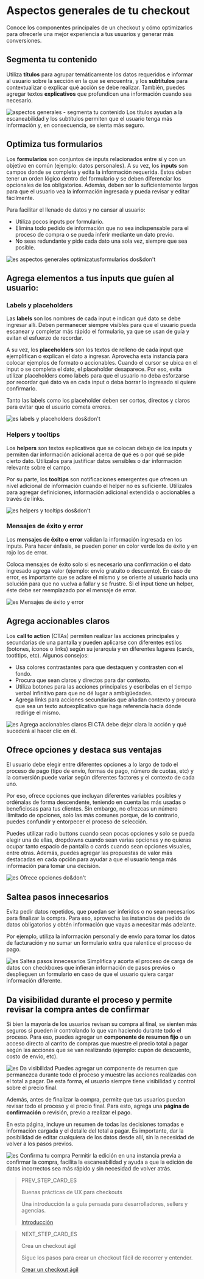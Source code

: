 # Aspectos generales de tu checkout

Conoce los componentes principales de un checkout y cómo optimizarlos para ofrecerle una mejor experiencia a tus usuarios y generar más conversiones.

## Segmenta tu contenido

Utiliza **títulos** para agrupar temáticamente los datos requeridos e informar al usuario sobre la sección en la que se encuentra, y los **subtítulos** para contextualizar o explicar qué acción se debe realizar. También, puedes agregar textos **explicativos** que profundicen una información cuando sea necesario. 

![aspectos generales - segmenta tu contenido](/images/best-practices-guide/es-aspectosgenerales-segmentatucontenido.png)
Los títulos ayudan a la escaneabilidad y los subtítulos permiten que el usuario tenga más información y, en consecuencia, se sienta más seguro.

## Optimiza tus formularios

Los **formularios** son conjuntos de inputs relacionados entre sí y con un objetivo en común (ejemplo: datos personales). A su vez, los **inputs** son campos donde se completa y edita la información requerida. Estos deben tener un orden lógico dentro del formulario y se deben diferenciar los opcionales de los obligatorios. Además, deben ser lo suficientemente largos para que el usuario vea la información ingresada y pueda revisar y editar fácilmente.

Para facilitar el llenado de datos y no cansar al usuario:

* Utiliza pocos inputs por formulario.
* Elimina todo pedido de información que no sea indispensable para el proceso de compra o se pueda inferir mediante un dato previo. 
* No seas redundante y pide cada dato una sola vez, siempre que sea posible.

![es aspectos generales optimizatusformularios dos&don't](/images/best-practices-guide/ESPAspectosGeneralesOptimizaTusFormulariosDoDont.png)

## Agrega elementos a tus inputs que guíen al usuario:

### Labels y placeholders

Las **labels** son los nombres de cada input e indican qué dato se debe ingresar allí. Deben permanecer siempre visibles para que el usuario pueda escanear y completar más rápido el formulario, ya que se usan de guía y evitan el esfuerzo de recordar. 

A su vez, los **placeholders** son los textos de relleno de cada input que ejemplifican o explican el dato a ingresar. Aprovecha esta instancia para colocar ejemplos de formato o accionables. Cuando el cursor se ubica en el input o se completa el dato, el placeholder desaparece. Por eso, evita utilizar placeholders como labels para que el usuario no deba esforzarse por recordar qué dato va en cada input o deba borrar lo ingresado si quiere confirmarlo.

Tanto las labels como los placeholder deben ser cortos, directos y claros para evitar que el usuario cometa errores. 

![es labels y placeholders dos&don't](/images/best-practices-guide/EspAspectosGeneralesLabelsPlaceholdersDoDont.png)

### Helpers y tooltips

Los **helpers** son textos explicativos que se colocan debajo de los inputs y permiten dar información adicional acerca de qué es o por qué se pide cierto dato. Utilízalos para justificar datos sensibles o dar información relevante sobre el campo.

Por su parte, los **tooltips** son notificaciones emergentes que ofrecen un nivel adicional de información cuando el helper no es suficiente. Utilízalos para agregar definiciones, información adicional extendida o accionables a través de links.

![es helpers y tooltips dos&don't](/images/best-practices-guide/EspAspectosGeneralesHelpersTooltip.png)

### Mensajes de éxito y error

Los **mensajes de éxito o error** validan la información ingresada en los inputs. Para hacer énfasis, se pueden poner en color verde los de éxito y en rojo los de error. 

Coloca mensajes de éxito solo si es necesario una confirmación o el dato ingresado agrega valor (ejemplo: envío gratuito o descuento). En caso de error, es importante que se aclare el mismo y se oriente al usuario hacia una solución para que no vuelva a fallar y se frustre. Si el input tiene un helper, éste debe ser reemplazado por el mensaje de error.

![es Mensajes de éxito y error](/images/best-practices-guide/EspAspectosGeneralesMsjErrorDoDont.png)

## Agrega accionables claros

Los **call to action** (CTAs) permiten realizar las acciones principales y secundarias de una pantalla y pueden aplicarse con diferentes estilos (botones, íconos o links) según su jerarquía y en diferentes lugares (cards, tootltips, etc). Algunos consejos:

* Usa colores contrastantes para que destaquen y contrasten con el fondo.
* Procura que sean claros y directos para dar contexto.
* Utiliza botones para las acciones principales y escríbelas en el tiempo verbal infinitivo para que no dé lugar a ambigüedades.
* Agrega links para acciones secundarias que añadan contexto y procura que sea un texto autoexplicativo que haga referencia hacia dónde redirige el mismo.

![es Agrega accionables claros](/images/best-practices-guide/EspAspectosGeneralesAccionablesClaros.png)
El CTA debe dejar clara la acción y qué sucederá al hacer clic en él.

## Ofrece opciones y destaca sus ventajas

El usuario debe elegir entre diferentes opciones a lo largo de todo el proceso de pago (tipo de envío, formas de pago, número de cuotas, etc) y la conversión puede variar según diferentes factores y el contexto de cada uno. 

Por eso, ofrece opciones que incluyan diferentes variables posibles y ordénalas de forma descendente, teniendo en cuenta las más usadas o beneficiosas para tus clientes. Sin embargo, no ofrezcas un número ilimitado de opciones, solo las más comunes porque, de lo contrario, puedes confundir y entorpecer el proceso de selección. 

Puedes utilizar radio buttons cuando sean pocas opciones y solo se pueda elegir una de ellas, dropdowns cuando sean varias opciones y no quieras ocupar tanto espacio de pantalla o cards cuando sean opciones visuales, entre otras. Además, puedes agregar las propuestas de valor más destacadas en cada opción para ayudar a que el usuario tenga más información para tomar una decisión.

![es Ofrece opciones do&don't](/images/best-practices-guide/EspAspectosGeneralesOfreceOpcionesDoDont.png)

## Saltea pasos innecesarios

Evita pedir datos repetidos, que puedan ser inferidos o no sean necesarios para finalizar la compra. Para eso, aprovecha las instancias de pedido de datos obligatorios y obtén información que vayas a necesitar más adelante.

Por ejemplo, utiliza la información personal y de envío para tomar los datos de facturación y no sumar un formulario extra que ralentice el proceso de pago.

![es Saltea pasos innecesarios](/images/best-practices-guide/EspAspectosGeneralesSalteaPasosInnecesarios.png)
Simplifica y acorta el proceso de carga de datos con checkboxes que infieran información de pasos previos o desplieguen un formulario en caso de que el usuario quiera cargar información diferente.

## Da visibilidad durante el proceso y permite revisar la compra antes de confirmar

Si bien la mayoría de los usuarios revisan su compra al final, se sienten más seguros si pueden ir controlando lo que van haciendo durante todo el proceso. Para eso, puedes agregar un **componente de resumen fijo** o un acceso directo al carrito de compras que muestre el precio total a pagar según las acciones que se van realizando (ejemplo: cupón de descuento, costo de envío, etc). 

![es Da visibilidad](/images/best-practices-guide/EspAspectosGeneralesVisibilidadDelProceso.png)
Puedes agregar un componente de resumen que permanezca durante todo el proceso y muestre las acciones realizadas con el total a pagar. De esta forma, el usuario siempre tiene visibilidad y control sobre el precio final.

Además, antes de finalizar la compra, permite que tus usuarios puedan revisar todo el proceso y el precio final. Para esto, agrega una **página de confirmación** o revisión, previo a realizar el pago.

En esta página, incluye un resumen de todas las decisiones tomadas e información cargada y el detalle del total a pagar. Es importante, dar la posibilidad de editar cualquiera de los datos desde allí, sin la necesidad de volver a los pasos previos.

![es Confirma tu compra](/images/best-practices-guide/EspAspectosGeneralesConfirmaTuCompra.png)
Permitir la edición en una instancia previa a confirmar la compra, facilita la escaneabilidad y ayuda a que la edición de datos incorrectos sea más rápido y sin necesidad de volver atrás.

> PREV_STEP_CARD_ES
>
> Buenas prácticas de UX para checkouts
>
> Una introducción la a guía pensada para desarrolladores, sellers y agencias.
>
> [Introducción](https://www.mercadopago[FAKER][URL][DOMAIN]/developers/es/guides/resources/best-practices-guide/introduction)

> NEXT_STEP_CARD_ES
>
> Crea un checkout ágil
>
> Sigue los pasos para crear un checkout fácil de recorrer y entender.
>
> [Crear un checkout ágil](https://www.mercadopago[FAKER][URL][DOMAIN]/developers/es/guides/resources/best-practices-guide/create-a-fast-checkout)
